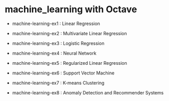 # machine_learning with Octave

- machine-learning-ex1 : Linear Regression

- machine-learning-ex2 : Multivariate Linear Regression

- machine-learning-ex3 : Logistic Regression

- machine-learning-ex4 : Neural Network

- machine-learning-ex5 : Regularized Linear Regression

- machine-learning-ex6 : Support Vector Machine

- machine-learning-ex7 : K-means Clustering

- machine-learning-ex8 : Anomaly Detection and Recommender Systems
